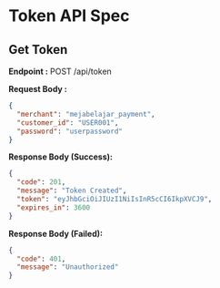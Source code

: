 # Token API Spec

## Get Token

**Endpoint :** POST /api/token

**Request Body :**

```json
{
  "merchant": "mejabelajar_payment",
  "customer_id": "USER001",
  "password": "userpassword"
}
```

**Response Body (Success):**

```json
{
  "code": 201,
  "message": "Token Created",
  "token": "eyJhbGciOiJIUzI1NiIsInR5cCI6IkpXVCJ9",
  "expires_in": 3600
}
```

**Response Body (Failed):**

```json
{
  "code": 401,
  "message": "Unauthorized"
}
```
